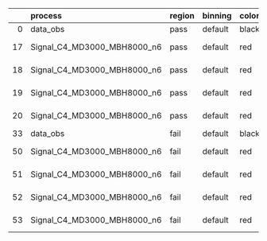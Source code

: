|    | process                     | region   | binning   | color   | process_type   |   scale | variation   | source_filename                                                      | source_histname    | alias                       | title     |   combine_idx |     lnN |   shapes | syst_type   | direction   | variation_alias   |
|---:|:----------------------------|:---------|:----------|:--------|:---------------|--------:|:------------|:---------------------------------------------------------------------|:-------------------|:----------------------------|:----------|--------------:|--------:|---------:|:------------|:------------|:------------------|
|  0 | data_obs                    | pass     | default   | black   | DATA           |       1 | nominal     | ./histograms_for_2DAlphabet_v18//BH_Data.root                        | hpass              | Data                        | Data      |           nan | nan     |      nan | nan         | nan         | nan               |
| 17 | Signal_C4_MD3000_MBH8000_n6 | pass     | default   | red     | SIGNAL         |       1 | lumi        | ./histograms_for_2DAlphabet_v18//BH_Signal_C4_MD3000_MBH8000_n6.root | hpass              | Signal_C4_MD3000_MBH8000_n6 | BH signal |           nan |   1.016 |      nan | lnN         | nan         | nan               |
| 18 | Signal_C4_MD3000_MBH8000_n6 | pass     | default   | red     | SIGNAL         |       1 | SVM         | ./histograms_for_2DAlphabet_v18//BH_Signal_C4_MD3000_MBH8000_n6.root | hpass_SVMsyst_up   | Signal_C4_MD3000_MBH8000_n6 | BH signal |           nan | nan     |        1 | shapes      | Up          | SVMsyst           |
| 19 | Signal_C4_MD3000_MBH8000_n6 | pass     | default   | red     | SIGNAL         |       1 | SVM         | ./histograms_for_2DAlphabet_v18//BH_Signal_C4_MD3000_MBH8000_n6.root | hpass_SVMsyst_down | Signal_C4_MD3000_MBH8000_n6 | BH signal |           nan | nan     |        1 | shapes      | Down        | SVMsyst           |
| 20 | Signal_C4_MD3000_MBH8000_n6 | pass     | default   | red     | SIGNAL         |       1 | nominal     | ./histograms_for_2DAlphabet_v18//BH_Signal_C4_MD3000_MBH8000_n6.root | hpass              | Signal_C4_MD3000_MBH8000_n6 | BH signal |           nan | nan     |      nan | nan         | nan         | nan               |
| 33 | data_obs                    | fail     | default   | black   | DATA           |       1 | nominal     | ./histograms_for_2DAlphabet_v18//BH_Data.root                        | hfail              | Data                        | Data      |           nan | nan     |      nan | nan         | nan         | nan               |
| 50 | Signal_C4_MD3000_MBH8000_n6 | fail     | default   | red     | SIGNAL         |       1 | lumi        | ./histograms_for_2DAlphabet_v18//BH_Signal_C4_MD3000_MBH8000_n6.root | hfail              | Signal_C4_MD3000_MBH8000_n6 | BH signal |           nan |   1.016 |      nan | lnN         | nan         | nan               |
| 51 | Signal_C4_MD3000_MBH8000_n6 | fail     | default   | red     | SIGNAL         |       1 | SVM         | ./histograms_for_2DAlphabet_v18//BH_Signal_C4_MD3000_MBH8000_n6.root | hfail_SVMsyst_up   | Signal_C4_MD3000_MBH8000_n6 | BH signal |           nan | nan     |        1 | shapes      | Up          | SVMsyst           |
| 52 | Signal_C4_MD3000_MBH8000_n6 | fail     | default   | red     | SIGNAL         |       1 | SVM         | ./histograms_for_2DAlphabet_v18//BH_Signal_C4_MD3000_MBH8000_n6.root | hfail_SVMsyst_down | Signal_C4_MD3000_MBH8000_n6 | BH signal |           nan | nan     |        1 | shapes      | Down        | SVMsyst           |
| 53 | Signal_C4_MD3000_MBH8000_n6 | fail     | default   | red     | SIGNAL         |       1 | nominal     | ./histograms_for_2DAlphabet_v18//BH_Signal_C4_MD3000_MBH8000_n6.root | hfail              | Signal_C4_MD3000_MBH8000_n6 | BH signal |           nan | nan     |      nan | nan         | nan         | nan               |